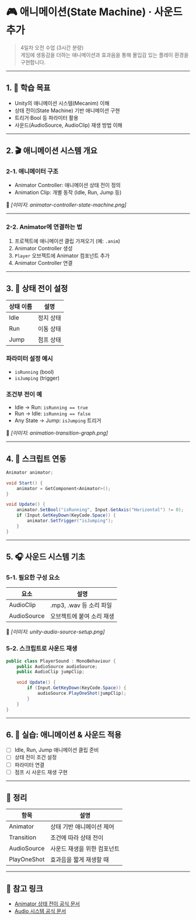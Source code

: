 # 🎮 애니메이션(State Machine) · 사운드 추가
> 4일차 오전 수업 (3시간 분량)  
> 게임에 생동감을 더하는 애니메이션과 효과음을 통해 몰입감 있는 플레이 환경을 구현합니다.

---

## 1. 🧠 학습 목표

- Unity의 애니메이션 시스템(Mecanim) 이해
- 상태 전이(State Machine) 기반 애니메이션 구현
- 트리거·Bool 등 파라미터 활용
- 사운드(AudioSource, AudioClip) 재생 방법 이해

---

## 2. 🎬 애니메이션 시스템 개요

### 2-1. 애니메이터 구조
- Animator Controller: 애니메이션 상태 전이 정의
- Animation Clip: 개별 동작 (Idle, Run, Jump 등)

📸 *[이미지: animator-controller-state-machine.png]*

---

### 2-2. Animator에 연결하는 법

1. 프로젝트에 애니메이션 클립 가져오기 (예: `.anim`)
2. Animator Controller 생성
3. `Player` 오브젝트에 Animator 컴포넌트 추가
4. Animator Controller 연결

---

## 3. 🔄 상태 전이 설정

| 상태 이름 | 설명 |
|-----------|------|
| Idle      | 정지 상태 |
| Run       | 이동 상태 |
| Jump      | 점프 상태 |

### 파라미터 설정 예시
- `isRunning` (bool)
- `isJumping` (trigger)

### 조건부 전이 예
- Idle → Run: `isRunning == true`
- Run → Idle: `isRunning == false`
- Any State → Jump: `isJumping` 트리거

📸 *[이미지: animation-transition-graph.png]*

---

## 4. 🎯 스크립트 연동

```csharp
Animator animator;

void Start() {
    animator = GetComponent<Animator>();
}

void Update() {
    animator.SetBool("isRunning", Input.GetAxis("Horizontal") != 0);
    if (Input.GetKeyDown(KeyCode.Space)) {
        animator.SetTrigger("isJumping");
    }
}
```

---

## 5. 🎧 사운드 시스템 기초

### 5-1. 필요한 구성 요소

| 요소 | 설명 |
|------|------|
| AudioClip | .mp3, .wav 등 소리 파일 |
| AudioSource | 오브젝트에 붙여 소리 재생 |

📸 *[이미지: unity-audio-source-setup.png]*

### 5-2. 스크립트로 사운드 재생

```csharp
public class PlayerSound : MonoBehaviour {
    public AudioSource audioSource;
    public AudioClip jumpClip;

    void Update() {
        if (Input.GetKeyDown(KeyCode.Space)) {
            audioSource.PlayOneShot(jumpClip);
        }
    }
}
```

---

## 6. 🧪 실습: 애니메이션 & 사운드 적용

- [ ] Idle, Run, Jump 애니메이션 클립 준비
- [ ] 상태 전이 조건 설정
- [ ] 파라미터 연결
- [ ] 점프 시 사운드 재생 구현

---

## 🧠 정리

| 항목 | 설명 |
|------|------|
| Animator | 상태 기반 애니메이션 제어 |
| Transition | 조건에 따라 상태 전이 |
| AudioSource | 사운드 재생을 위한 컴포넌트 |
| PlayOneShot | 효과음을 짧게 재생할 때 |

---

## 🔗 참고 링크

- [Animator 상태 전이 공식 문서](https://docs.unity3d.com/Manual/AnimatorControllers.html)
- [Audio 시스템 공식 문서](https://docs.unity3d.com/Manual/AudioOverview.html)
